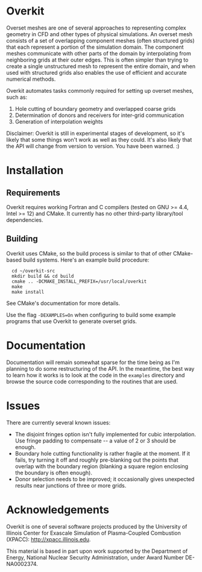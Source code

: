 # Overkit

Overset meshes are one of several approaches to representing complex geometry in CFD and other
  types of physical simulations.
An overset mesh consists of a set of overlapping component meshes (often structured grids) that
  each represent a portion of the simulation domain.
The component meshes communicate with other parts of the domain by interpolating from neighboring
  grids at their outer edges.
This is often simpler than trying to create a single unstructured mesh to represent the
  entire domain, and when used with structured grids also enables the use of efficient and
  accurate numerical methods.

Overkit automates tasks commonly required for setting up overset meshes, such as:

1. Hole cutting of boundary geometry and overlapped coarse grids
2. Determination of donors and receivers for inter-grid communication
3. Generation of interpolation weights

Disclaimer: Overkit is still in experimental stages of development, so it's likely that some things 
  won't work as well as they could.
It's also likely that the API will change from version to version.
You have been warned. :)

# Installation

## Requirements

Overkit requires working Fortran and C compilers (tested on GNU >= 4.4, Intel >= 12) and
  CMake.
It currently has no other third-party library/tool dependencies.

## Building

Overkit uses CMake, so the build process is similar to that of other CMake-based build systems.
Here's an example build procedure:
```
  cd ~/overkit-src
  mkdir build && cd build
  cmake .. -DCMAKE_INSTALL_PREFIX=/usr/local/overkit
  make
  make install
```

See CMake's documentation for more details.

Use the flag `-DEXAMPLES=On` when configuring to build some example programs that use Overkit to
  generate overset grids.

# Documentation

Documentation will remain somewhat sparse for the time being as I'm planning to do some
  restructuring of the API.
In the meantime, the best way to learn how it works is to look at the code in the `examples`
  directory and browse the source code corresponding to the routines that are used.

# Issues

There are currently several known issues:

* The disjoint fringes option isn't fully implemented for cubic interpolation. Use fringe padding
  to compensate -- a value of 2 or 3 should be enough.
* Boundary hole cutting functionality is rather fragile at the moment. If it fails, try turning it
  off and roughly pre-blanking out the points that overlap with the boundary region (blanking a
  square region enclosing the boundary is often enough).
* Donor selection needs to be improved; it occasionally gives unexpected results near junctions of
  three or more grids.

# Acknowledgements

Overkit is one of several software projects produced by the University of Illinois Center for
  Exascale Simulation of Plasma-Coupled Combustion (XPACC): <http://xpacc.illinois.edu>.

This material is based in part upon work supported by the Department of Energy, National Nuclear
  Security Administration, under Award Number DE-NA0002374.
